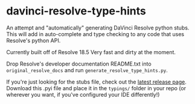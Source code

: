 # davinci-resolve-type-hints

An attempt and "automatically" generating DaVinci Resolve python stubs. This will add in auto-complete and type checking to any code that uses Resolve's python API.

Currently built off of Resolve 18.5
Very fast and dirty at the moment.

Drop Resolve's developer documentation README.txt into `original_resolve_docs` and run `generate_resolve_type_hints.py`.

If you're just looking for the stubs file, check out the [latest release page](https://github.com/austinwitherspoon/davinci-resolve-type-hints/releases/tag/latest). Download this .pyi file and place it in the `typings/` folder in your repo (or wherever you want, if you've configured your IDE differently!)
